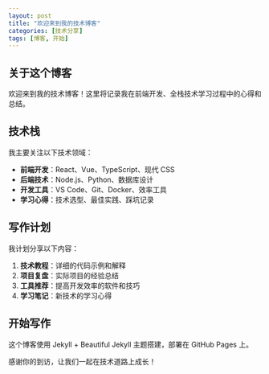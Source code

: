 ```yaml
---
layout: post
title: "欢迎来到我的技术博客"
categories: [技术分享]
tags: [博客, 开始]
---
```


## 关于这个博客

欢迎来到我的技术博客！这里将记录我在前端开发、全栈技术学习过程中的心得和总结。

## 技术栈

我主要关注以下技术领域：

- **前端开发**：React、Vue、TypeScript、现代 CSS
- **后端技术**：Node.js、Python、数据库设计
- **开发工具**：VS Code、Git、Docker、效率工具
- **学习心得**：技术选型、最佳实践、踩坑记录

## 写作计划

我计划分享以下内容：

1. **技术教程**：详细的代码示例和解释
2. **项目复盘**：实际项目的经验总结
3. **工具推荐**：提高开发效率的软件和技巧
4. **学习笔记**：新技术的学习心得

## 开始写作

这个博客使用 Jekyll + Beautiful Jekyll 主题搭建，部署在 GitHub Pages 上。

感谢你的到访，让我们一起在技术道路上成长！
